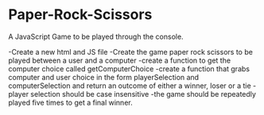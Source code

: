 # Paper-Rock-Scissors
A JavaScript Game to be played through the console.

-Create a new html and JS file
-Create the game paper rock scissors to be played between a user and a computer
-create a function to get the computer choice called getComputerChoice
-create a function that grabs computer and user choice in the form playerSelection and computerSelection and return an outcome of either a winner, loser or a tie
-player selection should be case insensitive
-the game should be repeatedly played five times to get a final winner. 
